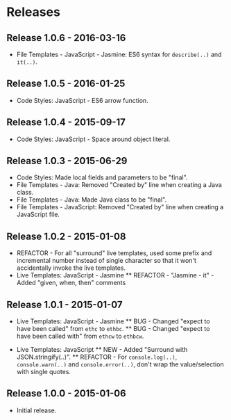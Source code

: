 Releases
========

## Release 1.0.6 - 2016-03-16
* File Templates - JavaScript - Jasmine: ES6 syntax for `describe(..)` and `it(..)`.

## Release 1.0.5 - 2016-01-25
* Code Styles: JavaScript - ES6 arrow function.

## Release 1.0.4 - 2015-09-17
* Code Styles: JavaScript - Space around object literal.

## Release 1.0.3 - 2015-06-29
* Code Styles: Made local fields and parameters to be "final".
* File Templates - Java: Removed "Created by" line when creating a Java class.
* File Templates - Java: Made Java class to be "final".
* File Templates - JavaScript: Removed "Created by" line when creating a JavaScript file.

## Release 1.0.2 - 2015-01-08
* REFACTOR - For all "surround" live templates, used some prefix and incremental number instead of single character so that it won't accidentally invoke the live templates.
* Live Templates: JavaScript - Jasmine
** REFACTOR - "Jasmine - it" - Added "given, when, then" comments

## Release 1.0.1 - 2015-01-07
* Live Templates: JavaScript - Jasmine
** BUG - Changed "expect to have been called" from `ethc` to `ethbc`.
** BUG - Changed "expect to have been called with" from `ethcw` to `ethbcw`.

* Live Templates: JavaScript
** NEW - Added "Surround with JSON.stringify(..)".
** REFACTOR - For `console.log(..)`, `console.warn(..)` and `console.error(..)`, don't wrap the value/selection with single quotes.

## Release 1.0.0 - 2015-01-06
* Initial release.


